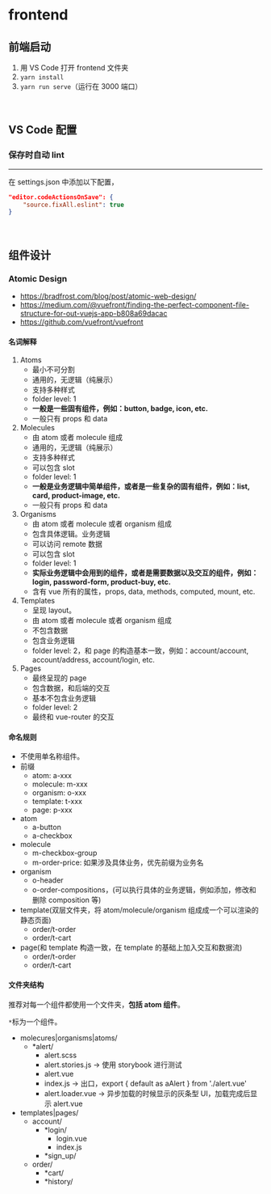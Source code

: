 # frontend

## 前端启动

1. 用 VS Code 打开 frontend 文件夹
2. `yarn install`
3. `yarn run serve`（运行在 3000 端口）

<br>

## VS Code 配置

### 保存时自动 lint

---

在 settings.json 中添加以下配置，

```json
"editor.codeActionsOnSave": {
    "source.fixAll.eslint": true
}
```

<br>

## 组件设计

### Atomic Design

- <https://bradfrost.com/blog/post/atomic-web-design/>
- <https://medium.com/@vuefront/finding-the-perfect-component-file-structure-for-out-vuejs-app-b808a69dacac>
- <https://github.com/vuefront/vuefront>

#### 名词解释

1. Atoms
   - 最小不可分割
   - 通用的，无逻辑（纯展示）
   - 支持多种样式
   - folder level: 1
   - **一般是一些固有组件，例如：button, badge, icon, etc.**
   - 一般只有 props 和 data
2. Molecules
   - 由 atom 或者 molecule 组成
   - 通用的，无逻辑（纯展示）
   - 支持多种样式
   - 可以包含 slot
   - folder level: 1
   - **一般是业务逻辑中简单组件，或者是一些复杂的固有组件，例如：list, card, product-image, etc.**
   - 一般只有 props 和 data
3. Organisms
   - 由 atom 或者 molecule 或者 organism 组成
   - 包含具体逻辑。业务逻辑
   - 可以访问 remote 数据
   - 可以包含 slot
   - folder level: 1
   - **实际业务逻辑中会用到的组件，或者是需要数据以及交互的组件，例如：login, password-form, product-buy, etc.**
   - 含有 vue 所有的属性，props, data, methods, computed, mount, etc.
4. Templates
   - 呈现 layout。
   - 由 atom 或者 molecule 或者 organism 组成
   - 不包含数据
   - 包含业务逻辑
   - folder level: 2，和 page 的构造基本一致，例如：account/account, account/address, account/login, etc.
5. Pages
   - 最终呈现的 page
   - 包含数据，和后端的交互
   - 基本不包含业务逻辑
   - folder level: 2
   - 最终和 vue-router 的交互

#### 命名规则

- 不使用单名称组件。
- 前缀
  - atom: a-xxx
  - molecule: m-xxx
  - organism: o-xxx
  - template: t-xxx
  - page: p-xxx
- atom
  - a-button
  - a-checkbox
- molecule
  - m-checkbox-group
  - m-order-price: 如果涉及具体业务，优先前缀为业务名
- organism
  - o-header
  - o-order-compositions，(可以执行具体的业务逻辑，例如添加，修改和删除 composition 等)
- template(双层文件夹，将 atom/molecule/organism 组成成一个可以渲染的静态页面)
  - order/t-order
  - order/t-cart
- page(和 template 构造一致，在 template 的基础上加入交互和数据流)
  - order/t-order
  - order/t-cart

#### 文件夹结构

推荐对每一个组件都使用一个文件夹，**包括 atom 组件**。

`*`标为一个组件。

- molecures|organisms|atoms/
  - \*alert/
    - alert.scss
    - alert.stories.js -> 使用 storybook 进行测试
    - alert.vue
    - index.js -> 出口，export { default as aAlert } from './alert.vue'
    - alert.loader.vue -> 异步加载的时候显示的灰条型 UI，加载完成后显示 alert.vue
- templates|pages/
  - account/
    - \*login/
      - login.vue
      - index.js
    - \*sign_up/
  - order/
    - \*cart/
    - \*history/
